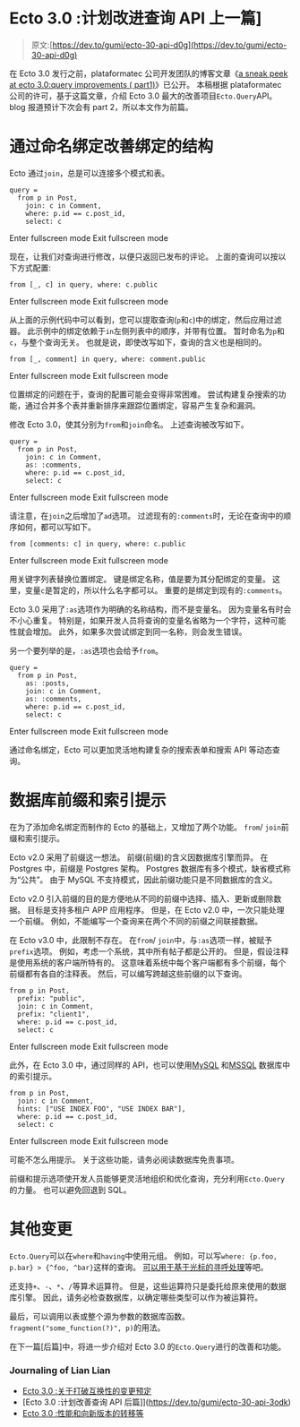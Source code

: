 # Ecto 3.0 :计划改进查询 API 上一篇]

> 原文:[https://dev.to/gumi/ecto-30-api-d0g](https://dev.to/gumi/ecto-30-api-d0g)

在 Ecto 3.0 发行之前，plataformatec 公司开发团队的博客文章《[a sneak peek at ecto 3.0:query improvements ( part1)](http://blog.plataformatec.com.br/2018/10/a-sneak-peek-at-ecto-3-0-query-improvements-part-1/)》已公开。 本稿根据 plataformatec 公司的许可，基于这篇文章，介绍 Ecto 3.0 最大的改善项目`Ecto.Query`API。 blog 报道预计下次会有 part 2，所以本文作为前篇。

# 通过命名绑定改善绑定的结构

Ecto 通过`join`，总是可以连接多个模式和表。

```
query =
  from p in Post,
    join: c in Comment,
    where: p.id == c.post_id,
    select: c 
```

Enter fullscreen mode Exit fullscreen mode

现在，让我们对查询进行修改，以便只返回已发布的评论。 上面的查询可以按以下方式配置:

```
from [_, c] in query, where: c.public 
```

Enter fullscreen mode Exit fullscreen mode

从上面的示例代码中可以看到，您可以提取查询(`p`和`c`)中的绑定，然后应用过滤器。 此示例中的绑定依赖于`in`左侧列表中的顺序，并带有位置。 暂时命名为`p`和`c`，与整个查询无关。 也就是说，即使改写如下，查询的含义也是相同的。

```
from [_, comment] in query, where: comment.public 
```

Enter fullscreen mode Exit fullscreen mode

位置绑定的问题在于，查询的配置可能会变得非常困难。 尝试构建复杂搜索的功能，通过合并多个表并重新排序来跟踪位置绑定，容易产生复杂和漏洞。

修改 Ecto 3.0，使其分别为`from`和`join`命名。 上述查询被改写如下。

```
query =
  from p in Post,
    join: c in Comment,
    as: :comments,
    where: p.id == c.post_id,
    select: c 
```

Enter fullscreen mode Exit fullscreen mode

请注意，在`join`之后增加了`ad`选项。 过滤现有的`:comments`时，无论在查询中的顺序如何，都可以写如下。

```
from [comments: c] in query, where: c.public 
```

Enter fullscreen mode Exit fullscreen mode

用关键字列表替换位置绑定。 键是绑定名称，值是要为其分配绑定的变量。 这里，变量`c`是暂定的，所以什么名字都可以。 重要的是绑定到现有的`:comments`。

Ecto 3.0 采用了`:as`选项作为明确的名称结构，而不是变量名。 因为变量名有时会不小心重复。 特别是，如果开发人员将查询的变量名省略为一个字符，这种可能性就会增加。 此外，如果多次尝试绑定到同一名称，则会发生错误。

另一个要列举的是，`:as`选项也会给予`from`。

```
query =
  from p in Post,
    as: :posts,
    join: c in Comment,
    as: :comments,
    where: p.id == c.post_id,
    select: c 
```

Enter fullscreen mode Exit fullscreen mode

通过命名绑定，Ecto 可以更加灵活地构建复杂的搜索表单和搜索 API 等动态查询。

# 数据库前缀和索引提示

在为了添加命名绑定而制作的 Ecto 的基础上，又增加了两个功能。 `from`/ `join`前缀和索引提示。

Ecto v2.0 采用了前缀这一想法。 前缀(前缀)的含义因数据库引擎而异。 在 Postgres 中，前缀是 Postgres 架构。 Postgres 数据库有多个模式，缺省模式称为“公共”。 由于 MySQL 不支持模式，因此前缀功能只是不同数据库的含义。

Ecto v2.0 引入前缀的目的是方便地从不同的前缀中选择、插入、更新或删除数据。 目标是支持多租户 APP 应用程序。 但是，在 Ecto v2.0 中，一次只能处理一个前缀。 例如，不能编写一个查询来在两个不同的前缀之间联接数据。

在 Ecto v3.0 中，此限制不存在。 在`from`/ `join`中，与`:as`选项一样，被赋予`prefix`选项。 例如，考虑一个系统，其中所有帖子都是公开的。 但是，假设注释是使用系统的客户端所特有的。 这意味着系统中每个客户端都有多个前缀，每个前缀都有各自的注释表。 然后，可以编写跨越这些前缀的以下查询。

```
from p in Post,
  prefix: "public",
  join: c in Comment,
  prefix: "client1",
  where: p.id == c.post_id,
  select: c 
```

Enter fullscreen mode Exit fullscreen mode

此外，在 Ecto 3.0 中，通过同样的 API，也可以使用[MySQL](https://dev.mysql.com/doc/refman/8.0/en/index-hints.html) 和[MSSQL](https://docs.microsoft.com/en-us/sql/t-sql/queries/hints-transact-sql-table?view=sql-server-2017) 数据库中的索引提示。

```
from p in Post,
  join: c in Comment,
  hints: ["USE INDEX FOO", "USE INDEX BAR"],
  where: p.id == c.post_id,
  select: c 
```

Enter fullscreen mode Exit fullscreen mode

可能不怎么用提示。 关于这些功能，请务必阅读数据库免责事项。

前缀和提示选项使开发人员能够更灵活地组织和优化查询，充分利用`Ecto.Query`的力量。 也可以避免回退到 SQL。

# 其他变更

`Ecto.Query`可以在`where`和`having`中使用元组。 例如，可以写`where: {p.foo, p.bar} > {^foo, ^bar}`这样的查询。 [可以用于基于光标的寻呼处理](https://www.sitepoint.com/paginating-real-time-data-cursor-based-pagination/)等吧。

还支持`+`、`-`、`*`、`/`等算术运算符。 但是，这些运算符只是委托给原来使用的数据库引擎。 因此，请务必检查数据库，以确定哪些类型可以作为被运算符。

最后，可以调用以表或整个源为参数的数据库函数。 `fragment("some_function(?)", p)`的用法。

在下一篇[后篇]中，将进一步介绍对 Ecto 3.0 的`Ecto.Query`进行的改善和功能。

### Journaling of Lian Lian

*   [Ecto 3.0 :关于打破互换性的变更预定](https://dev.to/gumi/ecto-30--523l)
*   [Ecto 3.0 :计划改善查询 API 后篇]](https://dev.to/gumi/ecto-30-api-3odk)
*   [Ecto 3.0 :性能和向新版本的转移等](https://dev.to/gumi/ecto-30--3ema)